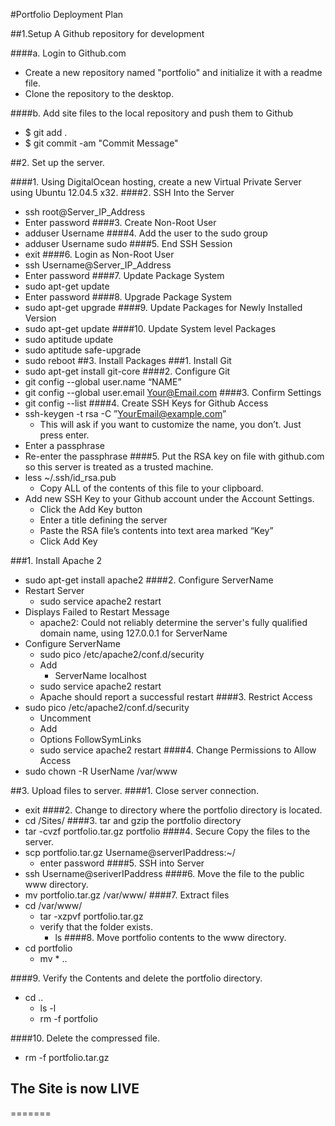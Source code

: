 #Portfolio Deployment Plan

##1.Setup A Github repository for development

####a. Login to Github.com
  + Create a new repository named "portfolio" and initialize it with a readme file.
  + Clone the repository to the desktop.

####b. Add site files to the local repository and push them to Github
  + $ git add .
  + $ git commit -am "Commit Message"

##2. Set up the server.

####1. Using DigitalOcean hosting, create a new Virtual Private Server using Ubuntu 12.04.5 x32.
####2.	SSH Into the Server
  +	ssh root@Server_IP_Address
  +	Enter password
####3.	Create Non-Root User
  +	adduser Username
####4.	Add the user to the sudo group
  +	adduser Username sudo
####5. End SSH Session
  +	exit
####6.	Login as Non-Root User
  +	ssh Username@Server_IP_Address
  +	Enter password
####7.	Update Package System
  +	sudo apt-get update
  +	Enter password
####8.	Upgrade Package System
  +	sudo apt-get upgrade
####9.	Update Packages for Newly Installed Version
  +	sudo apt-get update
####10.	Update System level Packages
  +	sudo aptitude update
  +	sudo aptitude safe-upgrade
  +	sudo reboot
##3.	Install Packages
###1.	Install Git
  +	sudo apt-get install git-core
####2.	Configure Git
  +	git config --global user.name “NAME”
  +	git config --global user.email Your@Email.com
####3.	Confirm Settings
  +	git config --list
####4.	Create SSH Keys for Github Access
  +	ssh-keygen -t rsa -C ”YourEmail@example.com”
    +	This will ask if you want to customize the name, you don’t. Just press enter.
  +	Enter a passphrase
  +	Re-enter the passphrase
####5.	Put the RSA key on file with github.com so this server is treated as a trusted machine.
  +	less ~/.ssh/id_rsa.pub
    +	Copy ALL of the contents of this file to your clipboard.
  +	Add new SSH Key to your Github account under the Account Settings.
    +	Click the Add Key button
    +	Enter a title defining the server
    +	Paste the RSA file’s contents into text area marked “Key”
    +	Click Add Key

###1.	Install Apache 2
  +	sudo apt-get install apache2
####2.	Configure ServerName
  +	Restart Server
    +	sudo service apache2 restart
  +	Displays Failed to Restart Message
    +	apache2: Could not reliably determine the server's fully qualified domain name, using 127.0.0.1 for ServerName
  +	Configure ServerName
    +	sudo pico /etc/apache2/conf.d/security
      +	Add
        +	ServerName localhost
    +	sudo service apache2 restart
    +	Apache should report a successful restart
####3.	Restrict Access
  +	sudo pico /etc/apache2/conf.d/security
    +	Uncomment <Directory />
    +	Add
      +	Options FollowSymLinks
    +	sudo service apache2 restart
####4.	Change Permissions to Allow Access
  +	sudo chown -R UserName /var/www


##3. Upload files to server.
####1. Close server connection.
  + exit
####2. Change to directory where the portfolio directory is located.
  + cd /Sites/
####3. tar and gzip the portfolio directory
  + tar -cvzf portfolio.tar.gz portfolio
####4. Secure Copy the files to the server.
  + scp portfolio.tar.gz Username@serverIPaddress:~/
    + enter password
####5. SSH into Server
  + ssh Username@seriverIPaddress
####6. Move the file to the public www directory.
  + mv portfolio.tar.gz /var/www/
####7. Extract files
  + cd /var/www/
    + tar -xzpvf portfolio.tar.gz
    + verify that the folder exists.
      + ls
####8. Move portfolio contents to the www directory.
  + cd portfolio
    + mv * ..

####9. Verify the Contents and delete the portfolio directory.
  + cd ..
    + ls -l
    + rm -f portfolio

####10. Delete the compressed file.
  + rm -f portfolio.tar.gz

## The Site is now LIVE
=======
